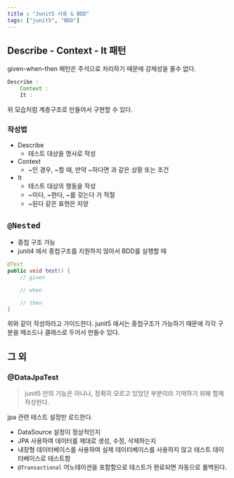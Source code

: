 ```yaml
---
title : "Junit5 사용 & BDD"
tags: ["junit5", "BDD"]
---
```



## Describe - Context - It 패턴

given-when-then 패턴은 주석으로 처리하기 때문에 강제성을 줄수 없다.

```java
Describe : 
    Context : 
    It : 

```

위 모습처럼 계층구조로 만들어서 구현할 수 있다.

### 작성법

-   Describe
    -   테스트 대상을 명사로 작성
-   Context
    -   ~인 경우, ~할 때, 만약 ~하다면 과 같은 상황 또는 조건
-   It
    -   테스트 대상의 행동을 작성
    -   ~이다, ~한다, ~를 갖는다 가 적절
    -   ~된다 같은 표현은 지양

## `@Nested`
-   중첩 구조 가능
-   junit4 에서 중첩구조를 지원하지 않아서 BDD를 실행할 때

```java
@Test
public void test() {
    // given

    // when

    // then 
}

```

위와 같이 작성하라고 가이드한다. junit5 에서는 중첩구조가 가능하기 때문에 각각 구분을 메소드나 클래스로 두어서 만들수 있다.

## 그 외 
### @DataJpaTest
> junit5 만의 기능은 아니나, 정확히 모르고 있었던 부분이라 기억하기 위해 함께 작성한다.

jpa 관련 테스트 설정만 로드한다.
-   DataSource 설정이 정상적인지
-   JPA 사용하여 데이터를 제대로 생성, 수정, 삭제하는지
-   내장형 데이터베이스를 사용하여 실제 데이터베이스를 사용하지 않고 테스트 데이터베이스로 테스트함
-   `@Transactional` 어노테이션을 포함함으로 테스트가 완료되면 자동으로 롤백된다.
<!--stackedit_data:
eyJoaXN0b3J5IjpbMTU2MTk0MjA4Ml19
-->
